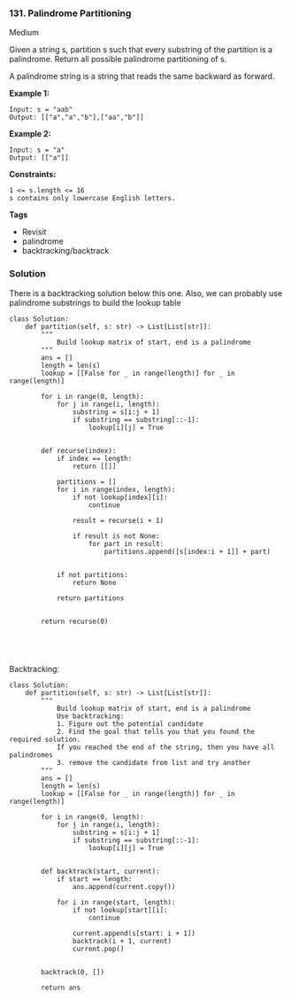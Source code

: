 ### 131. Palindrome Partitioning
Medium

Given a string s, partition s such that every substring of the partition is a palindrome. Return all possible palindrome partitioning of s.

A palindrome string is a string that reads the same backward as forward. 

**Example 1:**
```
Input: s = "aab"
Output: [["a","a","b"],["aa","b"]]
```

**Example 2:**
```
Input: s = "a"
Output: [["a"]]
``` 

**Constraints:**
```
1 <= s.length <= 16
s contains only lowercase English letters.
```

**Tags**
- Revisit
- palindrome
- backtracking/backtrack

### Solution
There is a backtracking solution below this one. Also, we can probably use palindrome substrings to build the lookup table
```
class Solution:
    def partition(self, s: str) -> List[List[str]]:
        """
            Build lookup matrix of start, end is a palindrome
        """
        ans = []
        length = len(s)
        lookup = [[False for _ in range(length)] for _ in range(length)]
        
        for i in range(0, length):
            for j in range(i, length):
                substring = s[i:j + 1]
                if substring == substring[::-1]:
                    lookup[i][j] = True
        
        
        def recurse(index):
            if index == length:
                return [[]]
            
            partitions = []
            for i in range(index, length):
                if not lookup[index][i]:
                    continue
                    
                result = recurse(i + 1)
               
                if result is not None:
                    for part in result:
                        partitions.append([s[index:i + 1]] + part)
            
            
            if not partitions:
                return None
            
            return partitions
        
        
        return recurse(0)
                
        
        
        
```
Backtracking:
```
class Solution:
    def partition(self, s: str) -> List[List[str]]:
        """
            Build lookup matrix of start, end is a palindrome
            Use backtracking:
            1. Figure out the potential candidate
            2. Find the goal that tells you that you found the required solution.
            If you reached the end of the string, then you have all palindromes
            3. remove the candidate from list and try another
        """
        ans = []
        length = len(s)
        lookup = [[False for _ in range(length)] for _ in range(length)]
        
        for i in range(0, length):
            for j in range(i, length):
                substring = s[i:j + 1]
                if substring == substring[::-1]:
                    lookup[i][j] = True
        
        
        def backtrack(start, current):
            if start == length:
                ans.append(current.copy())
            
            for i in range(start, length):
                if not lookup[start][i]:
                    continue
                
                current.append(s[start: i + 1])
                backtrack(i + 1, current)
                current.pop()
            
        
        backtrack(0, [])
        
        return ans
        
        
        
```
